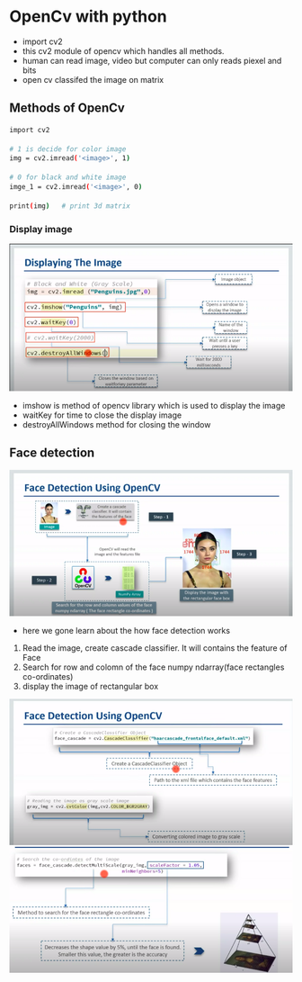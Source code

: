# OpenCv with python

- import cv2
- this cv2 module of opencv which handles all methods.
- human can read image, video but computer can only reads piexel and bits
- open cv classifed the image on matrix

## Methods of OpenCv

```sh
import cv2

# 1 is decide for color image
img = cv2.imread('<image>', 1)

# 0 for black and white image
imge_1 = cv2.imread('<image>', 0)

print(img)   # print 3d matrix

```
### Display image
<img src="./images/displayImage.png" >


- imshow is method of opencv library which is used to display the image
- waitKey for time to close the display image
- destroyAllWindows method for closing the window

## Face detection
<img  src="images/FaceDetection.png">

- here we gone learn about the how face detection works
 1. Read the image, create cascade classifier. It will contains the feature of Face
 2. Search for row and colomn of the face numpy ndarray(face rectangles co-ordinates)
 3. display the image of rectangular box

<img src="images/FaceDetection-2.png" >
<img src="images/FaceDetection-3.png">
